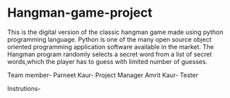 # Hangman-game-project
This is the digital version of the classic hangman game made using python programming language.
Python is one of the many open source object oriented programming application software available in the market.
The Hangman program randomly selects a secret word from a list of secret words,which the player has to guess with limited number of guesses.

Team member-
Parneet Kaur- Project Manager
Amrit Kaur- Tester

Instrutions-
